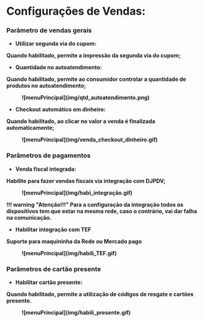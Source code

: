 # <b> Configurações de Vendas: <b>

### Parâmetro de vendas gerais

 - Utilizar segunda via do cupom:

Quando habilitado, permite a impressão da segunda via do cupom;

- Quantidade no autoatendimento:

Quando habilitado, permite ao consumidor controlar a quantidade de produtos no autoatendimento;

<figure markdown>
  ![menuPrincipal](img/qtd_autoatendimento.png)
</figure>

- Checkout automático em dinheiro:

Quando habilitado, ao clicar no valor a venda é finalizada automaticamente;

<figure markdown>
  ![menuPrincipal](img/venda_checkout_dinheiro.gif)
</figure>

### Parâmetros de pagamentos

- Venda fiscal integrada:

Habilite para fazer vendas fiscais via integração com DJPDV;

<figure markdown>
  ![menuPrincipal](img/habi_integração.gif)
</figure>

!!! warning "Atenção!!!"
    Para a configuração da integração todos os dispositivos tem que estar 
    na mesma rede, caso o contrário, vai dar falha na comunicação.

- Habilitar integração com TEF

Suporte para maquininha da Rede ou Mercado pago

<figure markdown>
  ![menuPrincipal](img/habili_TEF.gif)
</figure>

### Parâmetros de cartão presente

- Habilitar cartão presente:

Quando habilitado, permite a utilização de códigos de resgate e cartões presente.

<figure markdown>
  ![menuPrincipal](img/habili_presente.gif)
</figure>

